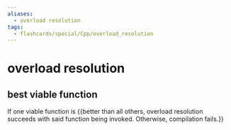```yaml
---
aliases:
  - overload resolution
tags:
  - flashcards/special/Cpp/overload_resolution
---
```


# overload resolution

## best viable function

If one viable function is {{better than all others, overload resolution succeeds with said function being invoked. Otherwise, compilation fails.}} <!--SR:!2023-10-24,24,290-->
